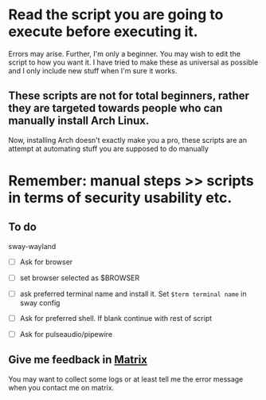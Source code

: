 # Read the script you are going to execute before executing it.

Errors may arise. Further, I'm only a beginner. You may wish to edit the script to how you want it.
I have tried to make these as universal as possible and I only include new stuff when I'm sure it works.

## These scripts are not for total beginners, rather they are targeted towards people who can manually install Arch Linux.
Now, installing Arch doesn't exactly make you a pro, these scripts are an attempt at automating stuff you are supposed to do manually

# Remember: manual steps >> scripts in terms of security usability etc.

## To do


sway-wayland

- [ ] Ask for browser
- [ ] set browser selected as $BROWSER
- [ ] ask preferred terminal name and install it. Set `$term terminal name` in sway config
- [ ] Ask for preferred shell. If blank continue with rest of script
- [ ] Ask for pulseaudio/pipewire


## Give me feedback in [Matrix](https://matrix.to/#/@kibybyte:fairydust.space)

You may want to collect some logs or at least tell me the error message when you contact me on matrix.
